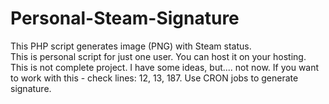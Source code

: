 # Personal-Steam-Signature
This PHP script generates image (PNG) with Steam status.  
This is personal script for just one user. You can host it on your hosting.  
This is not complete project. I have some ideas, but.... not now. If you want to work with this - check lines: 12, 13, 187. Use CRON jobs to generate signature.
